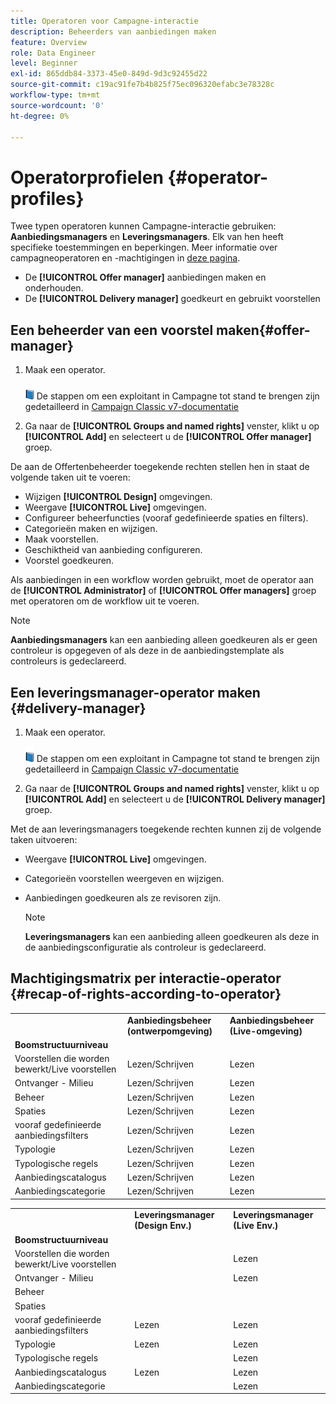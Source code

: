 ```yaml
---
title: Operatoren voor Campagne-interactie
description: Beheerders van aanbiedingen maken
feature: Overview
role: Data Engineer
level: Beginner
exl-id: 865ddb84-3373-45e0-849d-9d3c92455d22
source-git-commit: c19ac91fe7b4b825f75ec096320efabc3e78328c
workflow-type: tm+mt
source-wordcount: '0'
ht-degree: 0%

---
```


# Operatorprofielen {#operator-profiles}

Twee typen operatoren kunnen Campagne-interactie gebruiken: **Aanbiedingsmanagers** en **Leveringsmanagers**. Elk van hen heeft specifieke toestemmingen en beperkingen. Meer informatie over campagneoperatoren en -machtigingen in [deze pagina](../start/permissions.md).

* De **[!UICONTROL Offer manager]** aanbiedingen maken en onderhouden.
* De **[!UICONTROL Delivery manager]** goedkeurt en gebruikt voorstellen

## Een beheerder van een voorstel maken{#offer-manager}

1. Maak een operator.

   ![](../assets/do-not-localize/book.png) De stappen om een exploitant in Campagne tot stand te brengen zijn gedetailleerd in [Campaign Classic v7-documentatie](https://experienceleague.adobe.com/docs/campaign-classic/using/getting-started/permissions/access-management-operators.html)

1. Ga naar de **[!UICONTROL Groups and named rights]** venster, klikt u op **[!UICONTROL Add]** en selecteert u de **[!UICONTROL Offer manager]** groep.

De aan de Offertenbeheerder toegekende rechten stellen hen in staat de volgende taken uit te voeren:

* Wijzigen **[!UICONTROL Design]** omgevingen.
* Weergave **[!UICONTROL Live]** omgevingen.
* Configureer beheerfuncties (vooraf gedefinieerde spaties en filters).
* Categorieën maken en wijzigen.
* Maak voorstellen.
* Geschiktheid van aanbieding configureren.
* Voorstel goedkeuren.

Als aanbiedingen in een workflow worden gebruikt, moet de operator aan de **[!UICONTROL Administrator]** of **[!UICONTROL Offer managers]** groep met operatoren om de workflow uit te voeren.

>[!NOTE]
>
>**Aanbiedingsmanagers** kan een aanbieding alleen goedkeuren als er geen controleur is opgegeven of als deze in de aanbiedingstemplate als controleurs is gedeclareerd.

## Een leveringsmanager-operator maken {#delivery-manager}

1. Maak een operator.

   ![](../assets/do-not-localize/book.png) De stappen om een exploitant in Campagne tot stand te brengen zijn gedetailleerd in [Campaign Classic v7-documentatie](https://experienceleague.adobe.com/docs/campaign-classic/using/getting-started/permissions/access-management-operators.html)

1. Ga naar de **[!UICONTROL Groups and named rights]** venster, klikt u op **[!UICONTROL Add]** en selecteert u de **[!UICONTROL Delivery manager]** groep.

Met de aan leveringsmanagers toegekende rechten kunnen zij de volgende taken uitvoeren:

* Weergave **[!UICONTROL Live]** omgevingen.
* Categorieën voorstellen weergeven en wijzigen.
* Aanbiedingen goedkeuren als ze revisoren zijn.

   >[!NOTE]
   >
   >**Leveringsmanagers** kan een aanbieding alleen goedkeuren als deze in de aanbiedingsconfiguratie als controleur is gedeclareerd.

## Machtigingsmatrix per interactie-operator {#recap-of-rights-according-to-operator}

<table> 
 <tbody> 
  <tr> 
   <td> </td> 
   <td> <strong>Aanbiedingsbeheer (ontwerpomgeving)</strong><br /> </td> 
   <td> <strong>Aanbiedingsbeheer (Live-omgeving)</strong><br /> </td> 
  </tr> 
  <tr> 
   <td> <strong>Boomstructuurniveau</strong><br /> </td> 
   <td> </td> 
   <td> </td> 
  </tr> 
  <tr> 
   <td> Voorstellen die worden bewerkt/Live voorstellen<br /> </td> 
   <td> Lezen/Schrijven<br /> </td> 
   <td> Lezen<br /> </td> 
  </tr> 
  <tr> 
   <td> Ontvanger - Milieu<br /> </td> 
   <td> Lezen/Schrijven<br /> </td> 
   <td> Lezen<br /> </td> 
  </tr> 
  <tr> 
   <td> Beheer<br /> </td> 
   <td> Lezen/Schrijven<br /> </td> 
   <td> Lezen<br /> </td> 
  </tr> 
  <tr> 
   <td> Spaties<br /> </td> 
   <td> Lezen/Schrijven<br /> </td> 
   <td> Lezen<br /> </td> 
  </tr> 
  <tr> 
   <td> vooraf gedefinieerde aanbiedingsfilters<br /> </td> 
   <td> Lezen/Schrijven<br /> </td> 
   <td> Lezen<br /> </td> 
  </tr> 
  <tr> 
   <td> Typologie<br /> </td> 
   <td> Lezen/Schrijven<br /> </td> 
   <td> Lezen<br /> </td> 
  </tr> 
  <tr> 
   <td> Typologische regels<br /> </td> 
   <td> Lezen/Schrijven<br /> </td> 
   <td> Lezen<br /> </td> 
  </tr> 
  <tr> 
   <td> Aanbiedingscatalogus<br /> </td> 
   <td> Lezen/Schrijven<br /> </td> 
   <td> Lezen<br /> </td> 
  </tr> 
  <tr> 
   <td> Aanbiedingscategorie<br /> </td> 
   <td> Lezen/Schrijven<br /> </td> 
   <td> Lezen<br /> </td> 
  </tr> 
 </tbody> 
</table>

<table> 
 <tbody> 
  <tr> 
   <td> </td> 
   <td> <strong>Leveringsmanager (Design Env.)</strong><br /> </td> 
   <td> <strong>Leveringsmanager (Live Env.)</strong><br /> </td> 
  </tr> 
  <tr> 
   <td> <strong>Boomstructuurniveau</strong><br /> </td> 
   <td> </td> 
   <td> </td> 
  </tr> 
  <tr> 
   <td> Voorstellen die worden bewerkt/Live voorstellen<br /> </td> 
   <td> </td> 
   <td> Lezen<br /> </td> 
  </tr> 
  <tr> 
   <td> Ontvanger - Milieu<br /> </td> 
   <td> </td> 
   <td> Lezen<br /> </td> 
  </tr> 
  <tr> 
   <td> Beheer<br /> </td> 
   <td> </td> 
   <td> </td> 
  </tr> 
  <tr> 
   <td> Spaties<br /> </td> 
   <td> </td> 
   <td> </td> 
  </tr> 
  <tr> 
   <td> vooraf gedefinieerde aanbiedingsfilters<br /> </td> 
   <td> Lezen<br /> </td> 
   <td> Lezen<br /> </td> 
  </tr> 
  <tr> 
   <td> Typologie<br /> </td> 
   <td> Lezen<br /> </td> 
   <td> Lezen<br /> </td> 
  </tr> 
  <tr> 
   <td> Typologische regels<br /> </td> 
   <td> </td> 
   <td> Lezen<br /> </td> 
  </tr> 
  <tr> 
   <td> Aanbiedingscatalogus<br /> </td> 
   <td> Lezen<br /> </td> 
   <td> Lezen<br /> </td> 
  </tr> 
  <tr> 
   <td> Aanbiedingscategorie<br /> </td> 
   <td> </td> 
   <td> Lezen<br /> </td> 
  </tr> 
 </tbody> 
</table>
